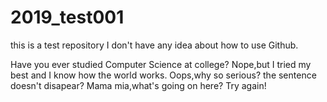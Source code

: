 # 2019_test001
this is a test repository
I don't have any idea about how to use Github.

Have you ever studied Computer Science at college?
Nope,but I tried my best and I know how the world works.
Oops,why so serious? the sentence doesn't disapear?
Mama mia,what's going on here?
Try again!
